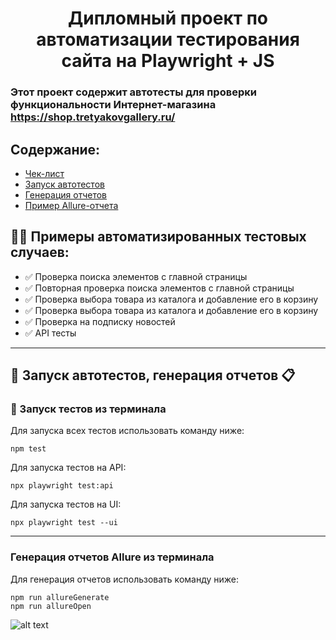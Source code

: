 <h1 align="center">Дипломный проект по автоматизации тестирования сайта на Playwright + JS</h1>
<h3> Этот проект содержит автотесты для проверки функциональности Интернет-магазина  <a href="#">https://shop.tretyakovgallery.ru/</a>

## Содержание:

- <a href="#cases">Чек-лист</a>
- <a href="#autotests">Запуск автотестов</a>
- <a href="#generateAllureReport">Генерация отчетов</a>
- <a href="#allureReport">Пример Allure-отчета</a>

<a id="cases"></a>

## 🕵️‍♂️ Примеры автоматизированных тестовых случаев:

- ✅ Проверка поиска элементов с главной страницы
- ✅ Повторная проверка поиска элементов с главной страницы
- ✅ Проверка выбора товара из каталога и добавление его в корзину
- ✅ Проверка выбора товара из каталога и добавление его в корзину
- ✅ Проверка на подписку новостей
- ✅ API тесты

<a id="autotests"></a>

---

## 🚀 Запуск автотестов, генерация отчетов 📋

### 🚀 Запуск тестов из терминала

Для запуска всех тестов использовать команду ниже:

```
npm test
```

Для запуска тестов на API:

```
npx playwright test:api
```

Для запуска тестов на UI:

```
npx playwright test --ui
```

<a id="generateAllureReport"></a>

---

### Генерация отчетов Allure из терминала

Для генерация отчетов использовать команду ниже:

```
npm run allureGenerate
npm run allureOpen
```

![alt text](images/allure_report.png)
